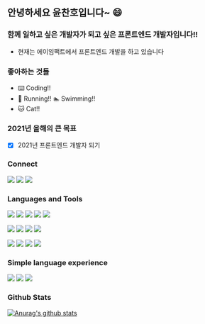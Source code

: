 ## 안녕하세요 윤찬호입니다~ 😄

### 함께 일하고 싶은 개발자가 되고 싶은 프론트엔드 개발자입니다!!
- 현재는 에이임팩트에서 프론트엔드 개발을 하고 있습니다

### 좋아하는 것들
- ⌨️ Coding!!
- 🏃 Running!! 🏊 Swimming!!
- 🐱 Cat!!

### 2021년 올해의 큰 목표
- [x] 2021년 프론트엔드 개발자 되기

### Connect

<div aligin=center>
  
  [![](https://img.shields.io/badge/Velog-green?style=flat&logo=blogger&logoColor=white&logoWidth=20)](https://velog.io/@chyoon0512)
  [![](https://img.shields.io/badge/GithubBlog-yellow?style=flat&logo=blogger&logoColor=white&logoWidth=20)](https://chanho-yoon.github.io)
  [![](https://img.shields.io/badge/Tistory-black?style=flat&logo=blogger&logoColor=white&logoWidth=20)](https://studyingych.tistory.com)
  
</div>

### Languages and Tools

<div aligin=center>
  
  [![](https://img.shields.io/badge/ES6-F7DF1E?logo=javascript&logoColor=white&logoWidth=20)]()
  [![](https://img.shields.io/badge/React-61DAFB?logo=react&logoColor=white&logoWidth=20)]()
  [![](https://img.shields.io/badge/Hooks-61DAFB?logo=react&logoColor=white&logoWidth=20)]()
  [![](https://img.shields.io/badge/Redux-764ABC?logo=redux&logoColor=white&logoWidth=20)]()
  [![](https://img.shields.io/badge/Typescript-3178C6?logo=typescript&logoColor=white&logoWidth=20)]()
</div>
<div aligin=center>
  
  [![](https://img.shields.io/badge/HTML5-E34F26?logo=html5&logoColor=white&logoWidth=20)]()
  [![](https://img.shields.io/badge/CSS3-1572B6?logo=css3&logoColor=white&logoWidth=20)]()
  [![](https://img.shields.io/badge/Sass-CC6699?logo=sass&logoColor=white&logoWidth=20)]()
  [![](https://img.shields.io/badge/Styled_component-DB7093?logo=styled-components&logoColor=white&logoWidth=20)]()
</div>
<div aligin=center>

  [![](https://img.shields.io/badge/Git-F05032?logo=git&logoColor=white&logoWidth=20)]()
  [![](https://img.shields.io/badge/GitHub-181717?logo=github&logoColor=white&logoWidth=20)]()
  [![](https://img.shields.io/badge/Slack-4A154B?logo=slack&logoColor=white&logoWidth=20)]()
  [![](https://img.shields.io/badge/Trello-0079BF?logo=trello&logoColor=white&logoWidth=20)]()
</div>

### Simple language experience
  [![](https://img.shields.io/badge/Python-0079BF?logo=trello&logoColor=white&logoWidth=20)]()
  [![](https://img.shields.io/badge/Flask-000000?logo=trello&logoColor=white&logoWidth=20)]()
  [![](https://img.shields.io/badge/Mysql-4479A1?logo=trello&logoColor=white&logoWidth=20)]()
  
### Github Stats

[![Anurag's github stats](https://github-readme-stats.vercel.app/api?username=chanho-Yoon)](https://github.com/anuraghazra/github-readme-stats)
